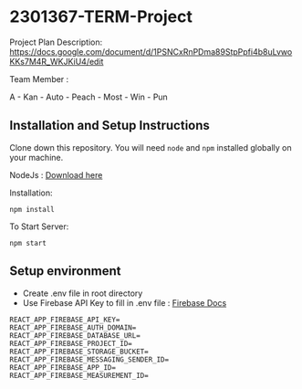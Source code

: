# 2301367-TERM-Project

Project Plan Description:
<https://docs.google.com/document/d/1PSNCxRnPDma89StpPpfi4b8uLvwoKKs7M4R_WKJKiU4/edit>

Team Member :

A - Kan - Auto - Peach - Most - Win - Pun

## Installation and Setup Instructions

Clone down this repository. You will need `node` and `npm` installed globally on your machine.

NodeJs : [Download here](https://nodejs.org/en/download)

Installation:

`npm install`

To Start Server:

`npm start`

## Setup environment

- Create .env file in root directory
- Use Firebase API Key to fill in .env file : [Firebase Docs](https://firebase.google.com/docs/projects/api-keys)

```.env
REACT_APP_FIREBASE_API_KEY=
REACT_APP_FIREBASE_AUTH_DOMAIN=
REACT_APP_FIREBASE_DATABASE_URL=
REACT_APP_FIREBASE_PROJECT_ID=
REACT_APP_FIREBASE_STORAGE_BUCKET=
REACT_APP_FIREBASE_MESSAGING_SENDER_ID=
REACT_APP_FIREBASE_APP_ID=
REACT_APP_FIREBASE_MEASUREMENT_ID=
```
